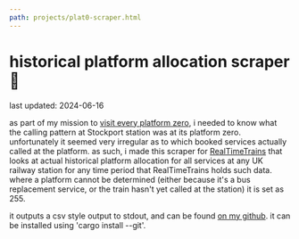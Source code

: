 ```yaml
---
path: projects/plat0-scraper.html
---
```


# historical platform allocation scraper 🦀

last updated: 2024-06-16

as part of my mission to [visit every platform zero](/projects/plat0), i needed to know what the calling pattern at Stockport station was at its platform zero. unfortunately it seemed very irregular as to which booked services actually called at the platform. as such, i made this scraper for [RealTimeTrains](https://realtimetrains.co.uk) that looks at actual historical platform allocation for all services at any UK railway station for any time period that RealTimeTrains holds such data. where a platform cannot be determined (either because it's a bus replacement service, or the train hasn't yet called at the station) it is set as 255.

it outputs a csv style output to stdout, and can be found [on my github](https://github.com/blltrx/plat0). it can be installed using 'cargo install --git'.
